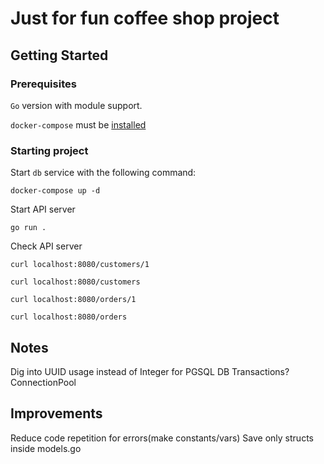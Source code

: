 # Just for fun coffee shop project

## Getting Started

### Prerequisites

`Go` version with module support.

`docker-compose` must be [installed](https://docs.docker.com/compose/install/)

### Starting project

Start `db` service with the following command:

```shell
docker-compose up -d
```

Start API server

```shell
go run .
```

Check API server

```shell
curl localhost:8080/customers/1
```

```shell
curl localhost:8080/customers
```

```shell
curl localhost:8080/orders/1
```

```shell
curl localhost:8080/orders
```

## Notes

Dig into UUID usage instead of Integer for PGSQL
DB Transactions?
ConnectionPool

## Improvements

Reduce code repetition for errors(make constants/vars)
Save only structs inside models.go